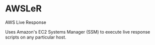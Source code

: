 # AWSLeR
AWS Live Response

Uses Amazon's EC2 Systems Manager (SSM) to execute live response scripts on any particular host.
